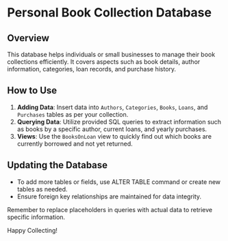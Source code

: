 # Personal Book Collection Database

## Overview
This database helps individuals or small businesses to manage their book collections efficiently. It covers aspects such as book details, author information, categories, loan records, and purchase history.

## How to Use
1. **Adding Data**: Insert data into `Authors`, `Categories`, `Books`, `Loans`, and `Purchases` tables as per your collection.
2. **Querying Data**: Utilize provided SQL queries to extract information such as books by a specific author, current loans, and yearly purchases.
3. **Views**: Use the `BooksOnLoan` view to quickly find out which books are currently borrowed and not yet returned.

## Updating the Database
- To add more tables or fields, use ALTER TABLE command or create new tables as needed.
- Ensure foreign key relationships are maintained for data integrity.

Remember to replace placeholders in queries with actual data to retrieve specific information.

Happy Collecting!
